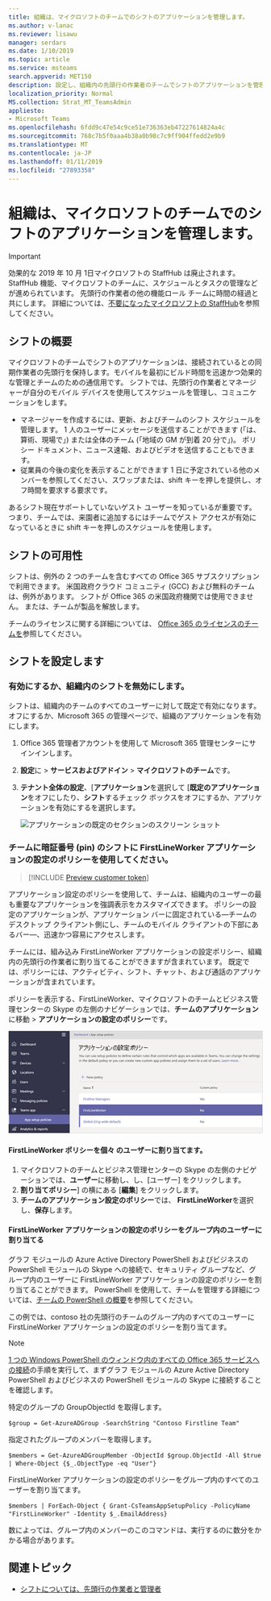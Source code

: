 ```yaml
---
title: 組織は、マイクロソフトのチームでのシフトのアプリケーションを管理します。
ms.author: v-lanac
ms.reviewer: lisawu
manager: serdars
ms.date: 1/10/2019
ms.topic: article
ms.service: msteams
search.appverid: MET150
description: 設定し、組織内の先頭行の作業者のチームでシフトのアプリケーションを管理する方法について説明します。
localization_priority: Normal
MS.collection: Strat_MT_TeamsAdmin
appliesto:
- Microsoft Teams
ms.openlocfilehash: 6fdd9c47e54c9ce51e736363eb47227614824a4c
ms.sourcegitcommit: 768c7b5f0aaa4b38a0b98c7c9ff904ffedd2e9b9
ms.translationtype: MT
ms.contentlocale: ja-JP
ms.lasthandoff: 01/11/2019
ms.locfileid: "27893358"
---
```

# <a name="manage-the-shifts-app-for-your-organization-in-microsoft-teams"></a>組織は、マイクロソフトのチームでのシフトのアプリケーションを管理します。

> [!IMPORTANT]
> 効果的な 2019 年 10 月 1日マイクロソフトの StaffHub は廃止されます。 StaffHub 機能、マイクロソフトのチームに、スケジュールとタスクの管理などが進められています。 先頭行の作業者の他の機能ロール チームに時間の経過と共にします。 詳細については、[不要になったマイクロソフトの StaffHub](https://support.office.com/article/microsoft-staffhub-to-be-retired-30ca17f3-5502-4bc9-bb0a-bed04bb362f0)を参照してください。  

## <a name="overview-of-shifts"></a>シフトの概要
マイクロソフトのチームでシフトのアプリケーションは、接続されているとの同期作業者の先頭行を保持します。モバイルを最初にビルド時間を迅速かつ効果的な管理とチームのための通信用です。 シフトでは、先頭行の作業者とマネージャーが自分のモバイル デバイスを使用してスケジュールを管理し、コミュニケーションをします。 

- マネージャーを作成するには、更新、およびチームのシフト スケジュールを管理します。 1 人のユーザーにメッセージを送信することができます (「は、算術、現場で」) または全体のチーム (「地域の GM が到着 20 分で」)。 ポリシー ドキュメント、ニュース速報、およびビデオを送信することもできます。 
- 従業員の今後の変化を表示することができます 1 日に予定されている他のメンバーを参照してください、スワップまたは、shift キーを押しを提供し、オフ時間を要求する要求です。 

あるシフト現在サポートしていないゲスト ユーザーを知っているが重要です。 つまり、チームでは、来園者に追加するにはチームでゲスト アクセスが有効になっているときに shift キーを押しのスケジュールを使用します。 

## <a name="availability-of-shifts"></a>シフトの可用性

シフトは、例外の 2 つのチームを含むすべての Office 365 サブスクリプションで利用できます。 米国政府クラウド コミュニティ (GCC) および無料のチームは、例外があります。 シフトが Office 365 の米国政府機関では使用できません。 または、チームが製品を解放します。

チームのライセンスに関する詳細については、 [Office 365 のライセンスのチームを](Office-365-licensing.md)参照してください。

## <a name="set-up-shifts"></a>シフトを設定します

### <a name="enable-or-disable-shifts-in-your-organization"></a>有効にするか、組織内のシフトを無効にします。

シフトは、組織内のチームのすべてのユーザーに対して既定で有効になります。 オフにするか、Microsoft 365 の管理ページで、組織のアプリケーションを有効にします。

1. Office 365 管理者アカウントを使用して Microsoft 365 管理センターにサインインします。
2. **設定**に > **サービスおよびアドイン** > **マイクロソフトのチーム**です。 
3. **テナント全体の設定**、[**アプリケーション**を選択して [**既定のアプリケーション**をオフにしたり、**シフト**するチェック ボックスをオフにするか、アプリケーションを有効にするを選択します。 

    ![アプリケーションの既定のセクションのスクリーン ショット](media/firstline-worker-enable-disable-shifts.png "シフトのアプリケーションを含む、アプリケーションの一覧を示す Microsoft 365 管理センターで [アプリケーションの既定のセクションのスクリーン ショット")

### <a name="use-the-firstlineworker-app-setup-policy-to-pin-shifts-to-teams"></a>チームに暗証番号 (pin) のシフトに FirstLineWorker アプリケーションの設定のポリシーを使用してください。

> [!INCLUDE [Preview customer token](includes/preview-feature.md)]

アプリケーション設定のポリシーを使用して、チームは、組織内のユーザーの最も重要なアプリケーションを強調表示をカスタマイズできます。 ポリシーの設定のアプリケーションが、アプリケーション バーに固定されている&mdash;チームのデスクトップ クライアント側にし、チームのモバイル クライアントの下部にあるバー&mdash;、迅速かつ容易にアクセスします。 
 
チームには、組み込み FirstLineWorker アプリケーションの設定ポリシー、組織内の先頭行の作業者に割り当てることができますが含まれています。 既定では、ポリシーには、アクティビティ、シフト、チャット、および通話のアプリケーションが含まれています。 

ポリシーを表示する、FirstLineWorker、マイクロソフトのチームとビジネス管理センターの Skype の左側のナビゲーションでは、**チームのアプリケーション**に移動 > **アプリケーションの設定のポリシー**です。

![マイクロソフト チームとビジネス管理センターの Skype では、FirstLineWorker アプリケーション セットアップ ポリシーのスクリーン ショット](media/firstline-worker-app-setup-policy.png "マイクロソフト チームとビジネス管理センターの Skype では、FirstLineWorker アプリケーション セットアップ ポリシーのスクリーン ショット")

#### <a name="assign-the-firstlineworker-policy-to-individual-users"></a>FirstLineWorker ポリシーを個々 のユーザーに割り当てます。

1. マイクロソフトのチームとビジネス管理センターの Skype の左側のナビゲーションでは、**ユーザー**に移動し、し、[ユーザー] をクリックします。
2. **割り当てポリシー**] の横にある [**編集**] をクリックします。
3. **チームのアプリケーション設定のポリシー**では、 **FirstLineWorker**を選択し、**保存**します。

#### <a name="assign-the-firstlineworker-app-setup-policy-to-users-in-a-group"></a>FirstLineWorker アプリケーションの設定のポリシーをグループ内のユーザーに割り当てる

グラフ モジュールの Azure Active Directory PowerShell およびビジネスの PowerShell モジュールの Skype への接続で、セキュリティ グループなど、グループ内のユーザーに FirstLineWorker アプリケーションの設定のポリシーを割り当てることができます。 PowerShell を使用して、チームを管理する詳細については、[チームの PowerShell の概要](teams-powershell-overview.md)を参照してください。

この例では、contoso 社の先頭行のチームのグループ内のすべてのユーザーに FirstLineWorker アプリケーションの設定のポリシーを割り当てます。

> [!NOTE]
> [1 つの Windows PowerShell のウィンドウ内のすべての Office 365 サービスへの接続](https://docs.microsoft.com/office365/enterprise/powershell/connect-to-all-office-365-services-in-a-single-windows-powershell-window)の手順を実行して、まずグラフ モジュールの Azure Active Directory PowerShell およびビジネスの PowerShell モジュールの Skype に接続することを確認します。

特定のグループの GroupObjectId を取得します。
```
$group = Get-AzureADGroup -SearchString "Contoso Firstline Team"
```
指定されたグループのメンバーを取得します。
```
$members = Get-AzureADGroupMember -ObjectId $group.ObjectId -All $true | Where-Object {$_.ObjectType -eq "User"}
```
FirstLineWorker アプリケーションの設定のポリシーをグループ内のすべてのユーザーを割り当てます。
```
$members | ForEach-Object { Grant-CsTeamsAppSetupPolicy -PolicyName "FirstLineWorker" -Identity $_.EmailAddress}
``` 
数によっては、グループ内のメンバーのこのコマンドは、実行するのに数分をかかる場合があります。

## <a name="related-topics"></a>関連トピック
- [シフトについては、先頭行の作業者と管理者](https://support.office.com/article/apps-and-services-cc1fba57-9900-4634-8306-2360a40c665b)